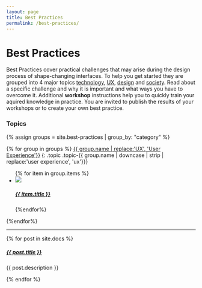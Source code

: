 ```yaml
---
layout: page
title: Best Practices
permalink: /best-practices/
---
```


# Best Practices

Best Practices cover practical challenges that may arise during the design process of shape-changing interfaces. To help you get started they are grouped into 4 major topics <a href="{{site.baseurl }}/technology">technology</a>, <a href="{{site.baseurl }}/ux">UX</a>, <a href="{{site.baseurl }}/design">design</a> and <a href="{{site.baseurl }}/society">society</a>. Read about a specific challenge and why it is important and what ways you have to overcome it. Additional **workshop** instructions help you to quickly train your aquired knowledge in practice. You are invited to publish the results of your workshops or to create your own best practice.

### Topics

{% assign groups = site.best-practices | group_by: "category" %}

{% for group in groups %}
<a href="{{ site.baseurl }}/{{ group.name | downcase | strip | replace:'user experience', 'ux' }}/">{{ group.name | replace:'UX', 'User Experience'}}</a>
{: .topic .topic-{{ group.name | downcase | strip | replace:'user experience', 'ux'}}}

<ul class="tile">
{% for item in group.items %}
<li>
    <a href="{{ item.url | prepend: site.baseurl }}">
        <img src="{{ item.image }} /">
        <h5>{{ item.title }}</h5>
    </a>
</li>
{%endfor%}
</ul>

{%endfor%}

<div class="section-index">
    <hr class="panel-line">
    {% for post in site.docs  %}        
    <div class="entry">
    <h5><a href="{{ post.url | prepend: site.baseurl }}">{{ post.title }}</a></h5>
    <p>{{ post.description }}</p>
    </div>{% endfor %}
</div>
